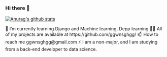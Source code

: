 ### Hi there 👋


 [![Anurag's github stats](https://github-readme-stats.vercel.app/api?username=ggwnsghgg)](https://github.com/anuraghazra/github-readme-stats)

<!-- 📝 I regulary write articles on https://chanmi-kim.github.io --!>
<!-- 💬 Ask me about anything whatever! Github, Hexo, Spring Boot, Java, Life, Game, and so on. --!>
<!-- 📄 Know about my experiences --!>


🌱 I’m currently learning Django and Machine learning, Depp learning

👨‍💻 All of my projects are available at https://github.com/ggwnsghgg/

📫 How to reach me ggwnsghgg@gmail.com

⚡ I am a non-major, and I am studying from a back-end developer to data science.
